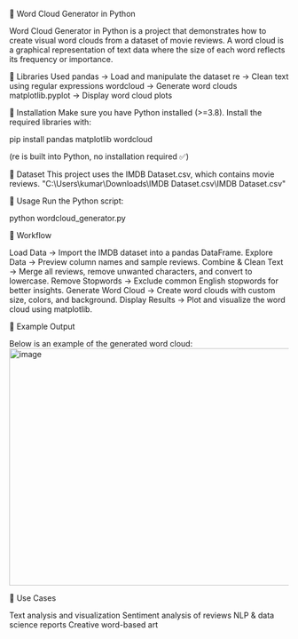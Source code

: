 📌 Word Cloud Generator in Python

Word Cloud Generator in Python is a project that demonstrates how to create visual word clouds from a dataset of movie reviews.
A word cloud is a graphical representation of text data where the size of each word reflects its frequency or importance.

🔹 Libraries Used
pandas → Load and manipulate the dataset
re → Clean text using regular expressions
wordcloud → Generate word clouds
matplotlib.pyplot → Display word cloud plots

🔹 Installation
Make sure you have Python installed (>=3.8). Install the required libraries with:

pip install pandas matplotlib wordcloud

(re is built into Python, no installation required ✅)

🔹 Dataset
This project uses the IMDB Dataset.csv, which contains movie reviews.
"C:\Users\kumar\Downloads\IMDB Dataset.csv\IMDB Dataset.csv"

🔹 Usage
Run the Python script:

python wordcloud_generator.py

🔹 Workflow

Load Data → Import the IMDB dataset into a pandas DataFrame.
Explore Data → Preview column names and sample reviews.
Combine & Clean Text → Merge all reviews, remove unwanted characters, and convert to lowercase.
Remove Stopwords → Exclude common English stopwords for better insights.
Generate Word Cloud → Create word clouds with custom size, colors, and background.
Display Results → Plot and visualize the word cloud using matplotlib.

🔹 Example Output

Below is an example of the generated word cloud:
<img width="790" height="427" alt="image" src="https://github.com/user-attachments/assets/3e9243ea-c5cc-4c3e-ac45-f177b422dba2" />


🔹 Use Cases

Text analysis and visualization
Sentiment analysis of reviews
NLP & data science reports
Creative word-based art
